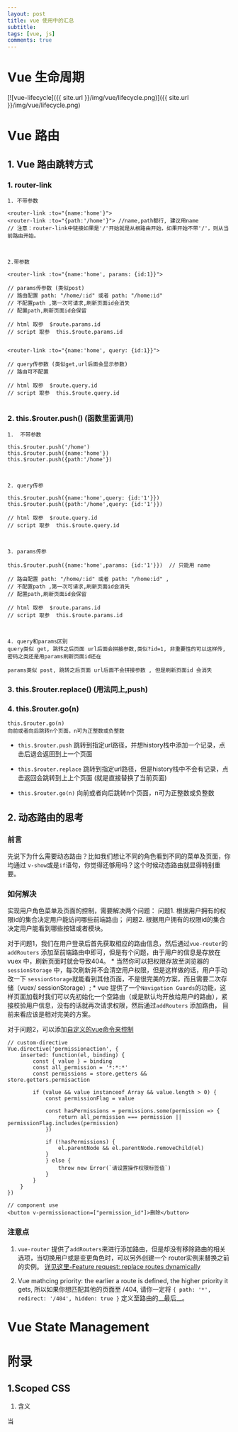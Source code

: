 ```yaml
---
layout: post
title: vue 使用中的汇总
subtitle:
tags: [vue, js]
comments: true
---
```


# Vue 生命周期

[![vue-lifecycle]({{ site.url }}/img/vue/lifecycle.png)]({{ site.url }}/img/vue/lifecycle.png)

# Vue 路由

## 1. Vue 路由跳转方式

### 1. router-link

```
1. 不带参数
 
<router-link :to="{name:'home'}"> 
<router-link :to="{path:'/home'}"> //name,path都行, 建议用name  
// 注意：router-link中链接如果是'/'开始就是从根路由开始，如果开始不带'/'，则从当前路由开始。
 
 
 
2.带参数
 
<router-link :to="{name:'home', params: {id:1}}">  
 
// params传参数 (类似post)
// 路由配置 path: "/home/:id" 或者 path: "/home:id" 
// 不配置path ,第一次可请求,刷新页面id会消失
// 配置path,刷新页面id会保留
 
// html 取参  $route.params.id
// script 取参  this.$route.params.id
 
 
<router-link :to="{name:'home', query: {id:1}}"> 
 
// query传参数 (类似get,url后面会显示参数)
// 路由可不配置
 
// html 取参  $route.query.id
// script 取参  this.$route.query.id


```

### 2. this.$router.push() (函数里面调用)

```
1.  不带参数
 
this.$router.push('/home')
this.$router.push({name:'home'})
this.$router.push({path:'/home'})
 
 
 
2. query传参 
 
this.$router.push({name:'home',query: {id:'1'}})
this.$router.push({path:'/home',query: {id:'1'}})
 
// html 取参  $route.query.id
// script 取参  this.$route.query.id
 
 
 
3. params传参
 
this.$router.push({name:'home',params: {id:'1'}})  // 只能用 name
 
// 路由配置 path: "/home/:id" 或者 path: "/home:id" ,
// 不配置path ,第一次可请求,刷新页面id会消失
// 配置path,刷新页面id会保留
 
// html 取参  $route.params.id
// script 取参  this.$route.params.id
 
 
 
4. query和params区别
query类似 get, 跳转之后页面 url后面会拼接参数,类似?id=1, 非重要性的可以这样传, 密码之类还是用params刷新页面id还在
 
params类似 post, 跳转之后页面 url后面不会拼接参数 , 但是刷新页面id 会消失

```

### 3.  this.$router.replace() (用法同上,push)
### 4.  this.$router.go(n) 

```
this.$router.go(n)
向前或者向后跳转n个页面，n可为正整数或负整数
```


* `this.$router.push` 跳转到指定url路径，并想history栈中添加一个记录，点击后退会返回到上一个页面

* `this.$router.replace`
跳转到指定url路径，但是history栈中不会有记录，点击返回会跳转到上上个页面 (就是直接替换了当前页面)

* `this.$router.go(n)`
向前或者向后跳转n个页面，n可为正整数或负整数


## 2. 动态路由的思考

### 前言
先说下为什么需要动态路由？比如我们想让不同的角色看到不同的菜单及页面，你均通过 `v-show`或是`if`语句，你觉得还够用吗？这个时候动态路由就显得特别重要。


### 如何解决
实现用户角色菜单及页面的控制，需要解决两个问题：
问题1. 根据用户拥有的权限id的集合决定用户能访问哪些前端路由；
问题2. 根据用户拥有的权限id的集合决定用户能看到哪些按钮或者模块。

对于问题1，我们在用户登录后首先获取相应的路由信息，然后通过`vue-router`的`addRouters` 添加至前端路由中即可，但是有个问题，由于用户的信息是存放在 vuex 中，刷新页面时就会导致404。
    * 当然你可以把权限存放至浏览器的 `sessionStorage` 中，每次刷新并不会清空用户权限，但是这样做的话，用户手动改一下 `sessionStorage`就能看到其他页面，不是很完美的方案，而且需要二次存储（vuex/ sessionStorage）;
    * vue 提供了一个`Navigation Guards`的功能，这样页面加载时我们可以先初始化一个空路由（或是默认均开放给用户的路由），紧接校验用户信息，没有的话就再次请求权限，然后通过`addRouters` 添加路由， 目前来看应该是相对完美的方案。

对于问题2，可以添加[自定义的vue命令来控制](https://vuejs.org/v2/guide/custom-directive.html)

```
// custom-directive
Vue.directive('permissionaction', {
    inserted: function(el, binding) {
        const { value } = binding
        const all_permission = '*:*:*'
        const permissions = store.getters && store.getters.permisaction

        if (value && value instanceof Array && value.length > 0) {
            const permissionFlag = value

            const hasPermissions = permissions.some(permission => {
                return all_permission === permission || permissionFlag.includes(permission)
            })

            if (!hasPermissions) {
                el.parentNode && el.parentNode.removeChild(el)
            }
            } else {
                throw new Error(`请设置操作权限标签值`)
            }
        }
    }
})

```

```
// component use
<button v-permissionaction=["permission_id"]>删除</button>
```

### 注意点
1. `vue-router` 提供了`addRouters`来进行添加路由，但是却没有移除路由的相关选项，当切换用户或是变更角色时，可以另外创建一个 router实例来替换之前的实例。 [详见这里-Feature request: replace routes dynamically](https://github.com/vuejs/vue-router/issues/1234#issuecomment-357941465)

2. Vue mathcing priority: the earlier a route is defined, the higher priority it gets, 所以如果你想匹配其他的页面至 /404, 请你一定将 `{ path: '*', redirect: '/404', hidden: true }` 定义至路由的__最后__。


# Vue State Management


# 附录

## 1.Scoped CSS

1. 含义

当 <style>标签有 `scoped`属性时，css 样式仅会应用在当前组件内。 父组件的样式不会影响子组件，然而子组件的根节点均会被父节点及子节点的`scoped`样式影响。这样是为了统一布局，父组件可以定义子组件的根元素。

2. 如何使用

你可以在一个组件内使用`scoped`和`non-scoped`样式：

```
<style>
/* global styles */
</style>

<style scoped>
/* local styles */
</style>

```

3. Deep Selectors

如果你想在一个包含`scoped`样式的selector 可以深度选择， 比如，影响子组件，你可以使用`>>>`选择符： 

```
<style scoped>
.a >>> .b { /* ... */ }
</style>
```

The above will be compiled into:

```
.a[data-v-f3f3eg9] .b { /* ... */ }
```

一些预解释器（像 Sass）, 也许不能正确地解析 `>>>`.在这种情况下，你可以使用 `/deep/` 或是`::v-deep` 选择符来替代。 

4. Dynamically Generated Content

DOM content created with v-html are not affected by scoped styles, but you can still style them using deep selectors.
通过`v-html`创建的 DOM内容，不被`scoped`样式影响， 但是你可以使用`deep selector`改变样式。

## 参考

1. [Scoped CSS](https://vue-loader.vuejs.org/guide/scoped-css.html#deep-selectors)